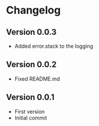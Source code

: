 # Changelog

## Version 0.0.3
- Added error.stack to the logging

## Version 0.0.2
- Fixed README.md

## Version 0.0.1
- First version
- Initial commit